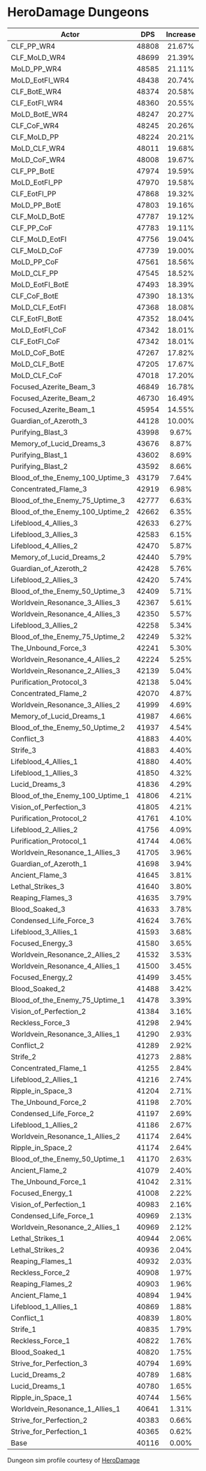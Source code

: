 # HeroDamage Dungeons
| Actor | DPS | Increase |
|---|:---:|:---:|
|CLF_PP_WR4|48808|21.67%|
|CLF_MoLD_WR4|48699|21.39%|
|MoLD_PP_WR4|48585|21.11%|
|MoLD_EotFI_WR4|48438|20.74%|
|CLF_BotE_WR4|48374|20.58%|
|CLF_EotFI_WR4|48360|20.55%|
|MoLD_BotE_WR4|48247|20.27%|
|CLF_CoF_WR4|48245|20.26%|
|CLF_MoLD_PP|48224|20.21%|
|MoLD_CLF_WR4|48011|19.68%|
|MoLD_CoF_WR4|48008|19.67%|
|CLF_PP_BotE|47974|19.59%|
|MoLD_EotFI_PP|47970|19.58%|
|CLF_EotFI_PP|47868|19.32%|
|MoLD_PP_BotE|47803|19.16%|
|CLF_MoLD_BotE|47787|19.12%|
|CLF_PP_CoF|47783|19.11%|
|CLF_MoLD_EotFI|47756|19.04%|
|CLF_MoLD_CoF|47739|19.00%|
|MoLD_PP_CoF|47561|18.56%|
|MoLD_CLF_PP|47545|18.52%|
|MoLD_EotFI_BotE|47493|18.39%|
|CLF_CoF_BotE|47390|18.13%|
|MoLD_CLF_EotFI|47368|18.08%|
|CLF_EotFI_BotE|47352|18.04%|
|MoLD_EotFI_CoF|47342|18.01%|
|CLF_EotFI_CoF|47342|18.01%|
|MoLD_CoF_BotE|47267|17.82%|
|MoLD_CLF_BotE|47205|17.67%|
|MoLD_CLF_CoF|47018|17.20%|
|Focused_Azerite_Beam_3|46849|16.78%|
|Focused_Azerite_Beam_2|46730|16.49%|
|Focused_Azerite_Beam_1|45954|14.55%|
|Guardian_of_Azeroth_3|44128|10.00%|
|Purifying_Blast_3|43998|9.67%|
|Memory_of_Lucid_Dreams_3|43676|8.87%|
|Purifying_Blast_1|43602|8.69%|
|Purifying_Blast_2|43592|8.66%|
|Blood_of_the_Enemy_100_Uptime_3|43179|7.64%|
|Concentrated_Flame_3|42919|6.98%|
|Blood_of_the_Enemy_75_Uptime_3|42777|6.63%|
|Blood_of_the_Enemy_100_Uptime_2|42662|6.35%|
|Lifeblood_4_Allies_3|42633|6.27%|
|Lifeblood_3_Allies_3|42583|6.15%|
|Lifeblood_4_Allies_2|42470|5.87%|
|Memory_of_Lucid_Dreams_2|42440|5.79%|
|Guardian_of_Azeroth_2|42428|5.76%|
|Lifeblood_2_Allies_3|42420|5.74%|
|Blood_of_the_Enemy_50_Uptime_3|42409|5.71%|
|Worldvein_Resonance_3_Allies_3|42367|5.61%|
|Worldvein_Resonance_4_Allies_3|42350|5.57%|
|Lifeblood_3_Allies_2|42258|5.34%|
|Blood_of_the_Enemy_75_Uptime_2|42249|5.32%|
|The_Unbound_Force_3|42241|5.30%|
|Worldvein_Resonance_4_Allies_2|42224|5.25%|
|Worldvein_Resonance_2_Allies_3|42139|5.04%|
|Purification_Protocol_3|42138|5.04%|
|Concentrated_Flame_2|42070|4.87%|
|Worldvein_Resonance_3_Allies_2|41999|4.69%|
|Memory_of_Lucid_Dreams_1|41987|4.66%|
|Blood_of_the_Enemy_50_Uptime_2|41937|4.54%|
|Conflict_3|41883|4.40%|
|Strife_3|41883|4.40%|
|Lifeblood_4_Allies_1|41880|4.40%|
|Lifeblood_1_Allies_3|41850|4.32%|
|Lucid_Dreams_3|41836|4.29%|
|Blood_of_the_Enemy_100_Uptime_1|41806|4.21%|
|Vision_of_Perfection_3|41805|4.21%|
|Purification_Protocol_2|41761|4.10%|
|Lifeblood_2_Allies_2|41756|4.09%|
|Purification_Protocol_1|41744|4.06%|
|Worldvein_Resonance_1_Allies_3|41705|3.96%|
|Guardian_of_Azeroth_1|41698|3.94%|
|Ancient_Flame_3|41645|3.81%|
|Lethal_Strikes_3|41640|3.80%|
|Reaping_Flames_3|41635|3.79%|
|Blood_Soaked_3|41633|3.78%|
|Condensed_Life_Force_3|41624|3.76%|
|Lifeblood_3_Allies_1|41593|3.68%|
|Focused_Energy_3|41580|3.65%|
|Worldvein_Resonance_2_Allies_2|41532|3.53%|
|Worldvein_Resonance_4_Allies_1|41500|3.45%|
|Focused_Energy_2|41499|3.45%|
|Blood_Soaked_2|41488|3.42%|
|Blood_of_the_Enemy_75_Uptime_1|41478|3.39%|
|Vision_of_Perfection_2|41384|3.16%|
|Reckless_Force_3|41298|2.94%|
|Worldvein_Resonance_3_Allies_1|41290|2.93%|
|Conflict_2|41289|2.92%|
|Strife_2|41273|2.88%|
|Concentrated_Flame_1|41255|2.84%|
|Lifeblood_2_Allies_1|41216|2.74%|
|Ripple_in_Space_3|41204|2.71%|
|The_Unbound_Force_2|41198|2.70%|
|Condensed_Life_Force_2|41197|2.69%|
|Lifeblood_1_Allies_2|41186|2.67%|
|Worldvein_Resonance_1_Allies_2|41174|2.64%|
|Ripple_in_Space_2|41174|2.64%|
|Blood_of_the_Enemy_50_Uptime_1|41170|2.63%|
|Ancient_Flame_2|41079|2.40%|
|The_Unbound_Force_1|41042|2.31%|
|Focused_Energy_1|41008|2.22%|
|Vision_of_Perfection_1|40983|2.16%|
|Condensed_Life_Force_1|40969|2.13%|
|Worldvein_Resonance_2_Allies_1|40969|2.12%|
|Lethal_Strikes_1|40944|2.06%|
|Lethal_Strikes_2|40936|2.04%|
|Reaping_Flames_1|40932|2.03%|
|Reckless_Force_2|40908|1.97%|
|Reaping_Flames_2|40903|1.96%|
|Ancient_Flame_1|40894|1.94%|
|Lifeblood_1_Allies_1|40869|1.88%|
|Conflict_1|40839|1.80%|
|Strife_1|40835|1.79%|
|Reckless_Force_1|40822|1.76%|
|Blood_Soaked_1|40820|1.75%|
|Strive_for_Perfection_3|40794|1.69%|
|Lucid_Dreams_2|40789|1.68%|
|Lucid_Dreams_1|40780|1.65%|
|Ripple_in_Space_1|40744|1.56%|
|Worldvein_Resonance_1_Allies_1|40641|1.31%|
|Strive_for_Perfection_2|40383|0.66%|
|Strive_for_Perfection_1|40365|0.62%|
|Base|40116|0.00%|

 Dungeon sim profile courtesy of [HeroDamage](https://www.herodamage.com/)